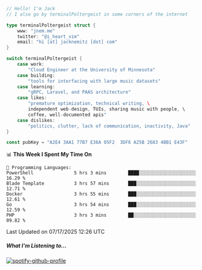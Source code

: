 ```go
// Hello! I'm Jack
// I also go by terminalPoltergeist in some corners of the internet

type terminalPoltergeist struct {
    www: "jnem.me"
    twitter: "@i_heart_vim"
    email: "hi [at] jacknemitz [dot] com"
}

switch terminalPoltergeist {
    case work:
        "Cloud Engineer at the University of Minnesota"
    case building:
        "tools for interfacing with large music datasets"
    case learning:
        "gRPC, Laravel, and PAAS architecture"
    case likes:
        "premature optimization, technical writing, \
        independent web-design, TUIs, sharing music with people, \
        coffee, well-documented apis"
    case dislikes:
        "politics, clutter, lack of communication, inactivity, Java"
}

const pubKey = "A2E4 3AA1 77B7 E36A 05F2  3DF6 A25B 2683 4BB1 E43F"
```

<!--START_SECTION:waka-->
📊 **This Week I Spent My Time On** 

```text
💬 Programming Languages: 
PowerShell               5 hrs 3 mins        ████░░░░░░░░░░░░░░░░░░░░░   16.29 % 
Blade Template           3 hrs 57 mins       ███░░░░░░░░░░░░░░░░░░░░░░   12.71 % 
Docker                   3 hrs 55 mins       ███░░░░░░░░░░░░░░░░░░░░░░   12.61 % 
Go                       3 hrs 54 mins       ███░░░░░░░░░░░░░░░░░░░░░░   12.59 % 
PHP                      3 hrs 3 mins        ██░░░░░░░░░░░░░░░░░░░░░░░   09.82 % 
```


 Last Updated on 07/17/2025 12:26 UTC
<!--END_SECTION:waka-->

##### What I'm Listening to...

[![spotify-github-profile](https://jnem.me/listening-item?maxAge=2592000)](https://jnem.me/listening)
